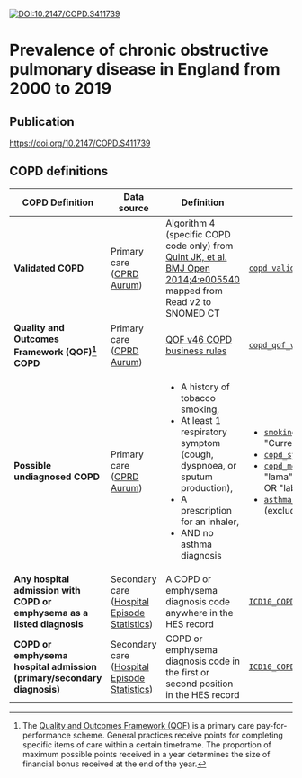 
[![DOI:10.2147/COPD.S411739](https://img.shields.io/badge/DOI-10.2147%2FCOPD.S411739-blue)](https://doi.org/10.2147/COPD.S411739)
# Prevalence of chronic obstructive pulmonary disease in England from 2000 to 2019

## Publication
https://doi.org/10.2147/COPD.S411739

## COPD definitions

| COPD Definition  | Data source | Definition | Codelist |
| --- | --- | --- | --- |
| **Validated COPD**  | Primary care ([CPRD Aurum](https://doi.org/10.48329/q2n0-4n14)) | Algorithm 4 (specific COPD code only) from [Quint JK, et al. BMJ Open 2014;4:e005540](https://doi.org/10.1136/bmjopen-2014-005540) mapped from Read v2 to SNOMED CT | [`copd_validated_aurum_2021-10-21.dta.csv`](codelists/CSV/copd_validated_aurum_2021-10-21.dta.csv) |
| **Quality and Outcomes Framework (QOF)[^1] COPD** | Primary care ([CPRD Aurum](https://doi.org/10.48329/q2n0-4n14)) | [QOF v46 COPD business rules](https://digital.nhs.uk/data-and-information/data-collections-and-data-sets/data-collections/quality-and-outcomes-framework-qof/quality-and-outcome-framework-qof-business-rules/qof-business-rules-v46.0-2021-2022-baseline-release) | [`copd_qof_v46.dta.csv`](codelists/CSV/copd_qof_v46.dta.csv) |
| **Possible undiagnosed COPD** | Primary care ([CPRD Aurum](https://doi.org/10.48329/q2n0-4n14)) | <ul><li>A history of tobacco smoking,</li><li>At least 1 respiratory symptom (cough, dyspnoea, or sputum production),</li><li>A prescription for an inhaler,</li><li>AND no asthma diagnosis</li></ul> | <ul><li>[`smoking_status.dta.csv`](codelists/CSV/smoking_status.dta.csv) (smoking_status == "Current smoker" OR "Ex-smoker")</li><li>[`copd_symptoms.dta.csv`](codelists/CSV/copd_symptoms.dta.csv)</li><li>[`copd_meds_combined.dta.csv`](codelists/CSV/copd_meds_combined.dta.csv) (groups == "lama" OR "laba" OR "lama_laba" OR "ics" OR "laba_ics" OR "triple")</li><li>[`asthma_codes_for_current_cases_189.dta.csv`](codelists/CSV/asthma_codes_for_current_cases_189.dta.csv) (exclude if present in patient record)</li></ul> |
| **Any hospital admission with COPD or emphysema as a listed diagnosis** | Secondary care ([Hospital Episode Statistics](https://doi.org/10.48329/14gk-m942)) | A COPD or emphysema diagnosis code anywhere in the HES record | [`ICD10_COPD.tsv`](codelists/ICD10_COPD.tsv) |
| **COPD or emphysema hospital admission (primary/secondary diagnosis)** | Secondary care ([Hospital Episode Statistics](https://doi.org/10.48329/14gk-m942)) | COPD or emphysema diagnosis code in the first or second position in the HES record | [`ICD10_COPD.tsv`](codelists/ICD10_COPD.tsv) |

[^1]: The [Quality and Outcomes Framework (QOF)](https://digital.nhs.uk/data-and-information/data-collections-and-data-sets/data-collections/quality-and-outcomes-framework-qof) is a primary care pay-for-performance scheme. General practices receive points for completing specific items of care within a certain timeframe. The proportion of maximum possible points received in a year determines the size of financial bonus received at the end of the year.
